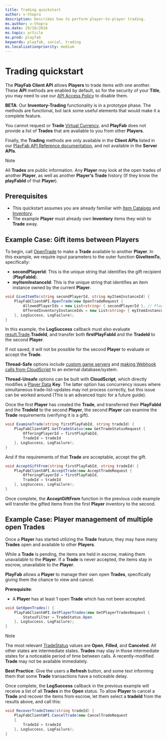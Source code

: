 ```yaml
---
title: Trading quickstart
author: v-thopra
description: Describes how to perform player-to-player trading.
ms.author: v-thopra
ms.date: 29/10/2018
ms.topic: article
ms.prod: playfab
keywords: playfab, social, trading
ms.localizationpriority: medium
---
```


# Trading quickstart

The **PlayFab Client API** allows **Players** to trade items with one another. These **API** methods are enabled by default, so for the security of your **Title**, you may need to use our [API Access Policy](../../config/gamemanager/api-access-policy.md) to disable them.

**BETA**: Our **Inventory-Trading** functionality is in a prototype phase. The methods are functional, but lack some useful elements that would make it a complete feature.

You cannot request or **Trade** [Virtual Currency](../../commerce/economy/currencies.md), and **PlayFab** does not provide a list of **Trades** that are available to you from other **Players**.

Finally, the **Trading** methods are only available in the **Client APIs** listed in our [PlayFab API Reference documentation](../../../api-references/index.md), and not available in the **Server APIs**.

> [!NOTE]
> All **Trades** are public information. Any **Player** may look at the open trades of another **Player**, as well as another **Player's Trade** history (If they know the **playFabId** of that **Player**).

## Prerequisites

- This quickstart assumes you are already familiar with [Item Catalogs](../../commerce/items/catalogs.md) and [Inventory](../../data/playerdata/player-inventory.md).
- The example **Player** must already own **Inventory** items they wish to **Trade** away.

## Example Case: Gift items between Players

To begin, call [OpenTrade](xref:titleid.playfabapi.com.client.trading.opentrade) to make a **Trade** available to another **Player**. In this example, we require input parameters to the outer function **GiveItemTo**, specifically:
- **secondPlayerId**: This is the unique string that identifies the gift recipient (**PlayFabId**).
- **myItemInstanceId**: This is the unique string that identifies an item instance owned by the current **Player**.

```csharp
void GiveItemTo(string secondPlayerId, string myItemInstanceId) {
    PlayFabClientAPI.OpenTrade(new OpenTradeRequest {
        AllowedPlayerIds = new List<string> { secondPlayerId }, // PlayFab ID for the friend who will recieve your gift
        OfferedInventoryInstanceIds = new List<string> { myItemInstanceId } // The item instanceId fetched from GetUserInventory()
    }, LogSuccess, LogFailure);
}
```

In this example, the **LogSuccess** callback must also evaluate [result.Trade](xref:titleid.playfabapi.com.client.trading.opentrade#opentraderesponse).**TradeId**, and transfer both **firstPlayFabId** and the **TradeId** to the second **Player**.

If not saved, it will not be possible for the second **Player** to evaluate or accept the **Trade**.

**Thread-Safe** options include [custom game servers](../../multiplayer/compute/custom-game-servers.md) and [making Webhook calls from CloudScript](../../automation/cloudscript/making-webhook-calls-from-cloudscript.md) to an external database/system.

**Thread-Unsafe** options can be built with **CloudScript**, which directly modifies a [Player Data](../../data/playerdata/quickstart.md) **Key**. The latter option has concurrency issues where simultaneous trade-list-updates may not process correctly, but this issue can be worked around (This is an advanced topic for a future guide).

Once the first **Player** has created the **Trade**, and transferred their **PlayFabId** and the **TradeId** to the second **Player**, the second **Player** can examine the **Trade** requirements (verifying it is a gift).

```csharp
void ExamineTrade(string firstPlayFabId, string tradeId) {
    PlayFabClientAPI.GetTradeStatus(new GetTradeStatusRequest {
        OfferingPlayerId = firstPlayFabId,
        TradeId = tradeId
    }, LogSuccess, LogFailure);
}
```

And if the requirements of that **Trade** are acceptable, accept the gift.

```csharp
void AcceptGiftFrom(string firstPlayFabId, string tradeId) {
    PlayFabClientAPI.AcceptTrade(new AcceptTradeRequest {
        OfferingPlayerId = firstPlayFabId,
        TradeId = tradeId
    }, LogSuccess, LogFailure);
}
```

Once complete, the **AcceptGiftFrom** function in the previous code example will transfer the gifted items from the first **Player** inventory to the second.

## Example Case: Player management of multiple open Trades

Once a **Player** has started utilizing the **Trade** feature, they may have many **Trades** open and available to other **Players**.

While a **Trade** is pending, the items are held in escrow, making them unavailable to the **Player**. If a **Trade** is never accepted, the items stay in escrow, unavailable to the **Player**.

**PlayFab** allows a **Player** to manage their own open **Trades**, specifically giving them the chance to view and cancel.

**Prerequisite**:

- A **Player** has at least 1 open **Trade** which has not been accepted.

```csharp
void GetOpenTrades() {
    PlayFabClientAPI.GetPlayerTrades(new GetPlayerTradesRequest {
        StatusFilter = TradeStatus.Open
    }, LogSuccess, LogFailure);
}
```

> [!NOTE]
> The most relevant [TradeStatus](xref:titleid.playfabapi.com.client.trading.getplayertrades#tradestatus) values are **Open**, **Filled**, and **Canceled**. All other states are intermediate states. **Trades** may stay in those intermediate states for a noticeable period of time between calls. A recently-modified **Trade** may not be available immediately.

**Best Practice**: Give the users a **Refresh** button, and some text informing them that some **Trade** transactions have a noticeable delay.

Once complete, the **LogSuccess** callback in the previous example will receive a list of all **Trades** in the **Open** status. To allow **Player** to cancel a **Trade** and recover the items from escrow, let them select a **tradeId** from the results above, and call this:

```csharp
void RecoverTradeItems(string tradeId) {
    PlayFabClientAPI.CancelTrade(new CancelTradeRequest
    {
        TradeId = tradeId
    }, LogSuccess, LogFailure);
}
```
